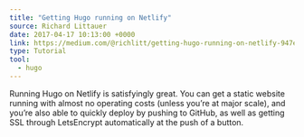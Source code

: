 ```yaml
---
title: "Getting Hugo running on Netlify"
source: Richard Littauer
date: 2017-04-17 10:13:00 +0000
link: https://medium.com/@richlitt/getting-hugo-running-on-netlify-947eb00a2cbd
type: Tutorial
tool:
  - hugo
---
```

Running Hugo on Netlify is satisfyingly great. You can get a static website running with almost no operating costs (unless you’re at major scale), and you’re also able to quickly deploy by pushing to GitHub, as well as getting SSL through LetsEncrypt automatically at the push of a button.